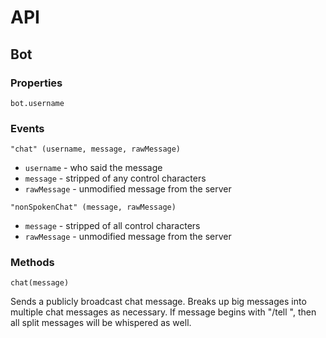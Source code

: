 # API

## Bot

### Properties

`bot.username`

### Events

`"chat" (username, message, rawMessage)`

 * `username` - who said the message
 * `message` - stripped of any control characters
 * `rawMessage` - unmodified message from the server

`"nonSpokenChat" (message, rawMessage)`

 * `message` - stripped of all control characters
 * `rawMessage` - unmodified message from the server

### Methods

`chat(message)`

Sends a publicly broadcast chat message. Breaks up big messages into multiple chat messages as necessary. If message begins with "/tell <username> ", then all split messages will be whispered as well.
